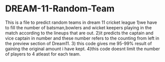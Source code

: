 # DREAM-11-Random-Team
This is a file to predict random teams in dream 11 cricket league
1)we have to fill the number of batsman,bowlers and wicket keepers playing in the match according to the lineups that are out.
2)it predicts the captain and vice captain in number and these number refers to the counting from left in the preview section of Dream11.
3) this code gives me 95-99% result of gaining the original amount i have kept.
4)this code doesnt limit the number of players to 4 atleast for each team.
